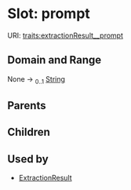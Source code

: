 
# Slot: prompt




URI: [traits:extractionResult__prompt](http://w3id.org/ontogpt/traits/extractionResult__prompt)


## Domain and Range

None &#8594;  <sub>0..1</sub> [String](types/String.md)

## Parents


## Children


## Used by

 * [ExtractionResult](ExtractionResult.md)
